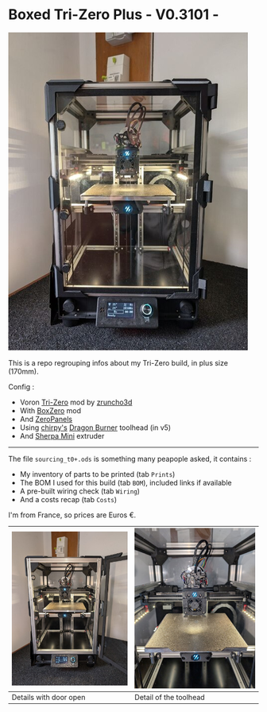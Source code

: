 # Boxed Tri-Zero Plus - V0.3101 -

![Boxed Tri-Zero Plus](images/3.jpg)

This is a repo regrouping infos about my Tri-Zero build, in plus size (170mm).

Config :
 - Voron [Tri-Zero](https://github.com/zruncho3d/tri-zero) mod by [zruncho3d](https://github.com/zruncho3d)
 - With [BoxZero](https://github.com/zruncho3d/BoxZero) mod
 - And [ZeroPanels](https://github.com/zruncho3d/ZeroPanels)
 - Using [chirpy's](https://github.com/chirpy2605) [Dragon Burner](https://github.com/chirpy2605/voron/tree/main/V0/Dragon_Burner) toolhead (in v5)
 - And [Sherpa Mini](https://github.com/Annex-Engineering/Sherpa_Mini-Extruder) extruder

---

The file `sourcing_t0+.ods` is something many peapople asked, it contains :
 - My inventory of parts to be printed (tab `Prints`)
 - The BOM I used for this build (tab `BOM`), included links if available
 - A pre-built wiring check (tab `Wiring`)
 - And a costs recap (tab `Costs`)

I'm from France, so prices are Euros €.

| ![Door open](images/2.jpg) | ![Toolhead](images/1.jpg) |
| - | - |
| Details with door open | Detail of the toolhead |

